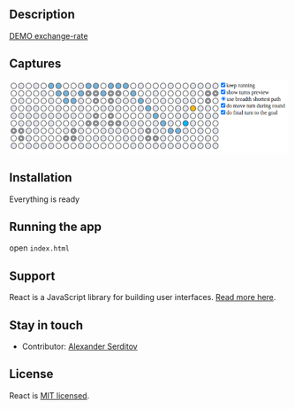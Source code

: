 ## Description

[DEMO exchange-rate](https://cis.digitallyconstructed.ru/)

## Captures

<p align="center">
  <img src="/captures/snake.png" alt="screenshot" />
</p>


## Installation

Everything is ready


## Running the app

open `index.html`

## Support

React is a JavaScript library for building user interfaces. [Read more here](https://reactjs.org/community/support.html).

## Stay in touch

- Contributor: [Alexander Serditov](https://cv.digitallyconstructed.ru/)

## License

  React is [MIT licensed](LICENSE).
